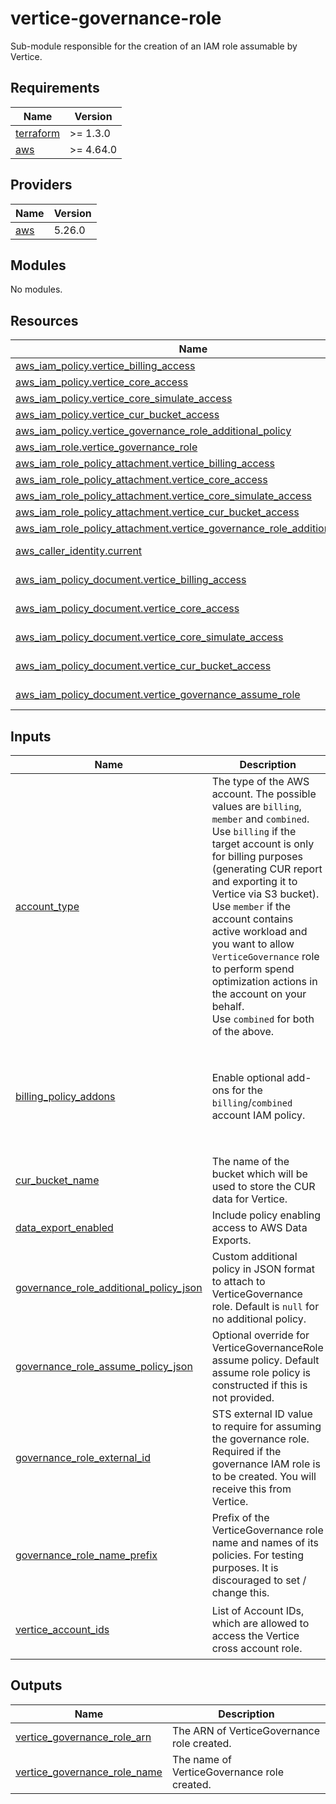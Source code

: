 # vertice-governance-role

Sub-module responsible for the creation of an IAM role assumable by Vertice.

<!-- BEGIN_TF_DOCS -->
## Requirements

| Name | Version |
|------|---------|
| <a name="requirement_terraform"></a> [terraform](#requirement\_terraform) | >= 1.3.0 |
| <a name="requirement_aws"></a> [aws](#requirement\_aws) | >= 4.64.0 |

## Providers

| Name | Version |
|------|---------|
| <a name="provider_aws"></a> [aws](#provider\_aws) | 5.26.0 |

## Modules

No modules.

## Resources

| Name | Type |
|------|------|
| [aws_iam_policy.vertice_billing_access](https://registry.terraform.io/providers/hashicorp/aws/latest/docs/resources/iam_policy) | resource |
| [aws_iam_policy.vertice_core_access](https://registry.terraform.io/providers/hashicorp/aws/latest/docs/resources/iam_policy) | resource |
| [aws_iam_policy.vertice_core_simulate_access](https://registry.terraform.io/providers/hashicorp/aws/latest/docs/resources/iam_policy) | resource |
| [aws_iam_policy.vertice_cur_bucket_access](https://registry.terraform.io/providers/hashicorp/aws/latest/docs/resources/iam_policy) | resource |
| [aws_iam_policy.vertice_governance_role_additional_policy](https://registry.terraform.io/providers/hashicorp/aws/latest/docs/resources/iam_policy) | resource |
| [aws_iam_role.vertice_governance_role](https://registry.terraform.io/providers/hashicorp/aws/latest/docs/resources/iam_role) | resource |
| [aws_iam_role_policy_attachment.vertice_billing_access](https://registry.terraform.io/providers/hashicorp/aws/latest/docs/resources/iam_role_policy_attachment) | resource |
| [aws_iam_role_policy_attachment.vertice_core_access](https://registry.terraform.io/providers/hashicorp/aws/latest/docs/resources/iam_role_policy_attachment) | resource |
| [aws_iam_role_policy_attachment.vertice_core_simulate_access](https://registry.terraform.io/providers/hashicorp/aws/latest/docs/resources/iam_role_policy_attachment) | resource |
| [aws_iam_role_policy_attachment.vertice_cur_bucket_access](https://registry.terraform.io/providers/hashicorp/aws/latest/docs/resources/iam_role_policy_attachment) | resource |
| [aws_iam_role_policy_attachment.vertice_governance_role_additional_policy](https://registry.terraform.io/providers/hashicorp/aws/latest/docs/resources/iam_role_policy_attachment) | resource |
| [aws_caller_identity.current](https://registry.terraform.io/providers/hashicorp/aws/latest/docs/data-sources/caller_identity) | data source |
| [aws_iam_policy_document.vertice_billing_access](https://registry.terraform.io/providers/hashicorp/aws/latest/docs/data-sources/iam_policy_document) | data source |
| [aws_iam_policy_document.vertice_core_access](https://registry.terraform.io/providers/hashicorp/aws/latest/docs/data-sources/iam_policy_document) | data source |
| [aws_iam_policy_document.vertice_core_simulate_access](https://registry.terraform.io/providers/hashicorp/aws/latest/docs/data-sources/iam_policy_document) | data source |
| [aws_iam_policy_document.vertice_cur_bucket_access](https://registry.terraform.io/providers/hashicorp/aws/latest/docs/data-sources/iam_policy_document) | data source |
| [aws_iam_policy_document.vertice_governance_assume_role](https://registry.terraform.io/providers/hashicorp/aws/latest/docs/data-sources/iam_policy_document) | data source |

## Inputs

| Name | Description | Type | Default | Required |
|------|-------------|------|---------|:--------:|
| <a name="input_account_type"></a> [account\_type](#input\_account\_type) | The type of the AWS account. The possible values are `billing`, `member` and `combined`.<br>Use `billing` if the target account is only for billing purposes (generating CUR report and exporting it to Vertice via S3 bucket).<br>Use `member` if the account contains active workload and you want to allow `VerticeGovernance` role to perform spend optimization actions in the account on your behalf.<br>Use `combined` for both of the above. | `string` | n/a | yes |
| <a name="input_billing_policy_addons"></a> [billing\_policy\_addons](#input\_billing\_policy\_addons) | Enable optional add-ons for the `billing`/`combined` account IAM policy. | <pre>object({<br>    elasticache_ri = optional(bool, true),<br>    ec2_ri         = optional(bool, true),<br>    es_ri          = optional(bool, true),<br>    rds_ri         = optional(bool, true),<br>    redshift_ri    = optional(bool, true),<br>  })</pre> | `{}` | no |
| <a name="input_cur_bucket_name"></a> [cur\_bucket\_name](#input\_cur\_bucket\_name) | The name of the bucket which will be used to store the CUR data for Vertice. | `string` | `null` | no |
| <a name="input_data_export_enabled"></a> [data\_export\_enabled](#input\_data\_export\_enabled) | Include policy enabling access to AWS Data Exports. | `bool` | `false` | no |
| <a name="input_governance_role_additional_policy_json"></a> [governance\_role\_additional\_policy\_json](#input\_governance\_role\_additional\_policy\_json) | Custom additional policy in JSON format to attach to VerticeGovernance role. Default is `null` for no additional policy. | `string` | `null` | no |
| <a name="input_governance_role_assume_policy_json"></a> [governance\_role\_assume\_policy\_json](#input\_governance\_role\_assume\_policy\_json) | Optional override for VerticeGovernanceRole assume policy. Default assume role policy is constructed if this is not provided. | `string` | `null` | no |
| <a name="input_governance_role_external_id"></a> [governance\_role\_external\_id](#input\_governance\_role\_external\_id) | STS external ID value to require for assuming the governance role. Required if the governance IAM role is to be created. You will receive this from Vertice. | `string` | `""` | no |
| <a name="input_governance_role_name_prefix"></a> [governance\_role\_name\_prefix](#input\_governance\_role\_name\_prefix) | Prefix of the VerticeGovernance role name and names of its policies. For testing purposes. It is discouraged to set / change this. | `string` | `""` | no |
| <a name="input_vertice_account_ids"></a> [vertice\_account\_ids](#input\_vertice\_account\_ids) | List of Account IDs, which are allowed to access the Vertice cross account role. | `list(string)` | <pre>[<br>  "642184526628",<br>  "762729743961"<br>]</pre> | no |

## Outputs

| Name | Description |
|------|-------------|
| <a name="output_vertice_governance_role_arn"></a> [vertice\_governance\_role\_arn](#output\_vertice\_governance\_role\_arn) | The ARN of VerticeGovernance role created. |
| <a name="output_vertice_governance_role_name"></a> [vertice\_governance\_role\_name](#output\_vertice\_governance\_role\_name) | The name of VerticeGovernance role created. |
<!-- END_TF_DOCS -->
